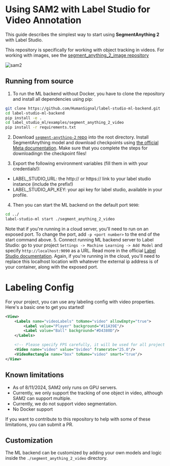 <!--
---
title: SAM2 with Videos
type: guide
tier: all
order: 15
hide_menu: true
hide_frontmatter_title: true
meta_title: Using SAM2 with Label Studio for Video Annotation
categories:
    - Computer Vision
    - Video Annotation
    - Object Detection
    - Segment Anything Model
image: "/tutorials/sam2-video.png"
---
-->

# Using SAM2 with Label Studio for Video Annotation

This guide describes the simplest way to start using **SegmentAnything 2** with Label Studio.

This repository is specifically for working with object tracking in videos. For working with images, 
see the [segment_anything_2_image repository](https://github.com/HumanSignal/label-studio-ml-backend/tree/master/label_studio_ml/examples/segment_anything_2_image)

![sam2](./Sam2Video.gif)

## Running from source

1. To run the ML backend without Docker, you have to clone the repository and install all dependencies using pip:

```bash
git clone https://github.com/HumanSignal/label-studio-ml-backend.git
cd label-studio-ml-backend
pip install -e .
cd label_studio_ml/examples/segment_anything_2_video
pip install -r requirements.txt
```

2. Download [`segment-anything-2` repo](https://github.com/facebookresearch/segment-anything-2) into the root directory. Install SegmentAnything model and download checkpoints using [the official Meta documentation](https://github.com/facebookresearch/segment-anything-2?tab=readme-ov-file#installation). Make sure that you complete the steps for downloadingn the checkpoint files! 

3. Export the following environment variables (fill them in with your credentials!):
- LABEL_STUDIO_URL: the http:// or https:// link to your label studio instance (include the prefix!) 
- LABEL_STUDIO_API_KEY: your api key for label studio, available in your profile. 

4. Then you can start the ML backend on the default port `9090`:

```bash
cd ../
label-studio-ml start ./segment_anything_2_video
```
Note that if you're running in a cloud server, you'll need to run on an exposed port. To change the port, add `-p <port number>` to the end of the start command above.
5. Connect running ML backend server to Label Studio: go to your project `Settings -> Machine Learning -> Add Model` and specify `http://localhost:9090` as a URL. Read more in the official [Label Studio documentation](https://labelstud.io/guide/ml#Connect-the-model-to-Label-Studio).
 Again, if you're running in the cloud, you'll need to replace this localhost location with whatever the external ip address is of your container, along with the exposed port.

# Labeling Config
For your project, you can use any labeling config with video properties. Here's a basic one to get you started!

```xml     
<View>
    <Labels name="videoLabels" toName="video" allowEmpty="true">
        <Label value="Player" background="#11A39E"/>
        <Label value="Ball" background="#D4380D"/>
    </Labels>

    <!-- Please specify FPS carefully, it will be used for all project videos -->
    <Video name="video" value="$video" framerate="25.0"/>
    <VideoRectangle name="box" toName="video" smart="true"/>
</View>
```

## Known limitations
- As of 8/11/2024, SAM2 only runs on GPU servers. 
- Currently, we only support the tracking of one object in video, although SAM2 can support multiple. 
- Currently, we do not support video segmentation. 
- No Docker support

If you want to contribute to this repository to help with some of these limitations, you can submit a PR. 

## Customization

The ML backend can be customized by adding your own models and logic inside the `./segment_anything_2_video` directory. 
